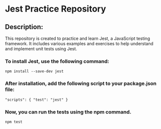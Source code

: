 # Jest Practice Repository

## Description: 
This repository is created to practice and learn Jest, a JavaScript testing framework. 
It includes various examples and exercises to help understand and implement unit tests using Jest.

### To install Jest, use the following command:
`npm install --save-dev jest`

### After installation, add the following script to your package.json file:
`
"scripts": {
  "test": "jest"
}
`
### Now, you can run the tests using the npm command.
`npm test`
